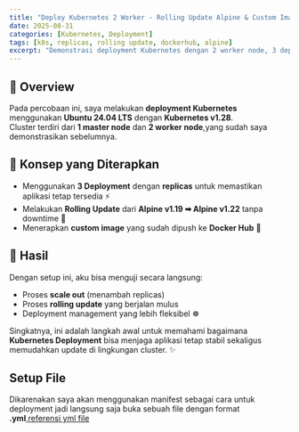 ```yaml
---
title: "Deploy Kubernetes 2 Worker - Rolling Update Alpine & Custom Image,menggunakan manifest"
date: 2025-08-31
categories: [Kubernetes, Deployment]
tags: [k8s, replicas, rolling update, dockerhub, alpine]
excerpt: "Demonstrasi deployment Kubernetes dengan 2 worker node, 3 deployment menggunakan replicas, rolling update Alpine 1.19 ➡ 1.22, dan custom image dari Docker Hub."
---
```


## 🚀 Overview

Pada percobaan ini, saya melakukan **deployment Kubernetes** menggunakan **Ubuntu 24.04 LTS** dengan **Kubernetes v1.28**.  
Cluster terdiri dari **1 master node** dan **2 worker node**,yang sudah saya demonstrasikan sebelumnya.

## 🔧 Konsep yang Diterapkan
- Menggunakan **3 Deployment** dengan **replicas** untuk memastikan aplikasi tetap tersedia ⚡  
- Melakukan **Rolling Update** dari **Alpine v1.19 ➡ Alpine v1.22** tanpa downtime 🔄  
- Menerapkan **custom image** yang sudah dipush ke **Docker Hub** 🐳  

## 📌 Hasil
Dengan setup ini, aku bisa menguji secara langsung:
- Proses **scale out** (menambah replicas)  
- Proses **rolling update** yang berjalan mulus  
- Deployment management yang lebih fleksibel ☸️  

Singkatnya, ini adalah langkah awal untuk memahami bagaimana **Kubernetes Deployment** bisa menjaga aplikasi tetap stabil sekaligus memudahkan update di lingkungan cluster. ✨

## Setup File
Dikarenakan saya akan menggunakan manifest sebagai cara untuk deployment jadi langsung saja buka sebuah file dengan format **.yml**,[referensi yml file](https://www.freecodecamp.org/news/what-is-yaml-the-yml-file-format/)
